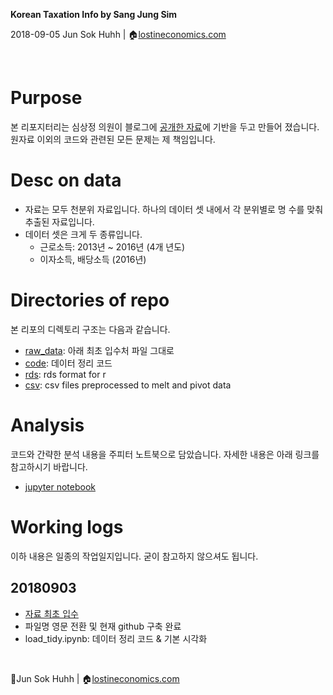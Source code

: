 **Korean Taxation Info by Sang Jung Sim**

2018-09-05
Jun Sok Huhh | :house:[lostineconomics.com](http://lostineconomics.com)

&nbsp; 

# Purpose 

본 리포지터리는 심상정 의원이 블로그에 [공개한 자료](https://m.blog.naver.com/PostView.nhn?blogId=713sim&logNo=221350785950&proxyReferer=https%3A%2F%2Ft.co%2FQYfrnFqnnO%3Famp%3D1)에 기반을 두고 만들어 졌습니다.
원자료 이외의 코드와 관련된 모든 문제는 제 책임입니다. 

# Desc on data 

* 자료는 모두 천분위 자료입니다. 하나의 데이터 셋 내에서 각 분위별로 명 수를 맞춰 추출된 자료입니다. 
* 데이터 셋은 크게 두 종류입니다. 
  * 근로소득: 2013년 ~ 2016년 (4개 년도)
  * 이자소득, 배당소득 (2016년) 

# Directories of repo  

본 리포의 디렉토리 구조는 다음과 같습니다. 

* [raw_data](https://github.com/anarinsk/simsangjung/tree/master/raw_data): 아래 최초 입수처 파일 그대로 
* [code](https://github.com/anarinsk/simsangjung/tree/master/code): 데이터 정리 코드 
* [rds](https://github.com/anarinsk/simsangjung/tree/master/rds): rds format for r 
* [csv](https://github.com/anarinsk/simsangjung/tree/master/csv): csv files preprocessed to melt and pivot data 

# Analysis

코드와 간략한 분석 내용을 주피터 노트북으로 담았습니다. 자세한 내용은 아래 링크를 참고하시기 바랍니다. 

* [jupyter notebook](https://nbviewer.jupyter.org/github/anarinsk/simsangjung/blob/master/code/load_tidy.ipynb)

# Working logs 

이하 내용은 일종의 작업일지입니다. 굳이 참고하지 않으셔도 됩니다. 

## 20180903 

* [자료 최초 입수](https://m.blog.naver.com/PostView.nhn?blogId=713sim&logNo=221350785950&proxyReferer=https%3A%2F%2Ft.co%2FQYfrnFqnnO%3Famp%3D1)
* 파일명 영문 전환 및 현재 github 구축 완료 
* load_tidy.ipynb: 데이터 정리 코드 & 기본 시각화 

&nbsp; 

:feet:Jun Sok Huhh | :house:[lostineconomics.com](http://lostineconomics.com)
<!--stackedit_data:
eyJoaXN0b3J5IjpbMTY4NjM2NjgzNiwzOTY3ODc4MDQsMTEwOD
c2NDcwMF19
-->
